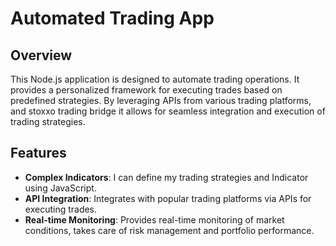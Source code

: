 # Automated Trading App

## Overview
This Node.js application is designed to automate trading operations. It provides a personalized framework for executing trades based on predefined strategies. By leveraging APIs from various trading platforms, and stoxxo trading bridge it allows for seamless integration and execution of trading strategies.

## Features
- **Complex Indicators**: I can define my trading strategies and Indicator using JavaScript.
- **API Integration**: Integrates with popular trading platforms via APIs for executing trades.
- **Real-time Monitoring**: Provides real-time monitoring of market conditions, takes care of risk management and portfolio performance.
